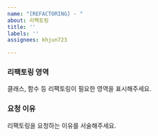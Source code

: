 ```yaml
---
name: "[REFACTORING] - "
about: 리펙토링
title: ''
labels: ''
assignees: khjun723

---
```


### 리팩토링 영역
클래스, 함수 등 리팩토링이 필요한 영역을 표시해주세요.

### 요청 이유
리팩토링을 요청하는 이유를 서술해주세요.

